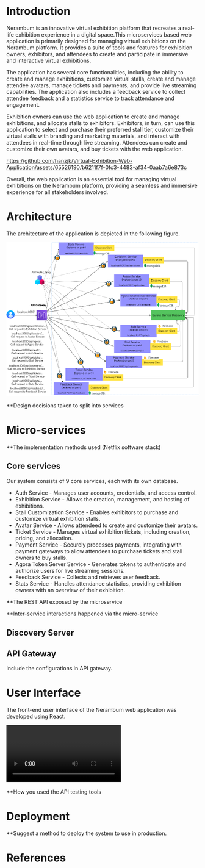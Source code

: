 # Introduction
Nerambum is an innovative virtual exhibition platform that recreates a real-life exhibition experience in a digital space.This microservices based web application is primarily designed for managing virtual exhibitions on the Nerambum platform. It provides a suite of tools and features for exhibition owners, exhibitors, and attendees to create and participate in immersive and interactive virtual exhibitions.  

The application has several core functionalities, including the ability to create and manage exhibitions, customize virtual stalls, create and manage attendee avatars, manage tickets and payments, and provide live streaming capabilities. The application also includes a feedback service to collect attendee feedback and a statistics service to track attendance and engagement.  

Exhibition owners can use the web application to create and manage exhibitions, and allocate stalls to exhibitors. Exhibitors, in turn, can use this application to select and purchase their preferred stall tier, customize their virtual stalls with branding and marketing materials, and interact with attendees in real-time through live streaming. Attendees can create and customize their own avatars, and buy tickets with the web application.  




https://github.com/hanzjk/Virtual-Exhibition-Web-Application/assets/65526190/b6211f7f-0fc3-4483-af34-0aab7a6e873c



Overall, the web application is an essential tool for managing virtual exhibitions on the Nerambum platform, providing a seamless and immersive experience for all stakeholders involved.
# Architecture
The architecture of the application is depicted in the following figure.
<p align="center">
  <img src="Architecture.png" width="650" >
</p>

**Design decisions taken to split into services

# Micro-services
**The implementation methods used (Netflix software stack)

## Core services
Our system consists of 9 core services, each with its own database.  
* Auth Service - Manages user accounts, credentials, and access control.  
* Exhibition Service - Allows the creation, management, and hosting of exhibitions.  
* Stall Customization Service - Enables exhibitors to purchase and customize virtual exhibition stalls.   
* Avatar Service - Allows attendeed to create and customize their avatars.  
* Ticket Service - Manages virtual exhibition tickets, including creation, pricing, and allocation.  
* Payment Service - Securely processes payments, integrating with payment gateways to allow attendees to purchase tickets and stall owners to buy stalls.  
* Agora Token Server Service - Generates tokens to authenticate and authorize users for live streaming sessions.  
* Feedback Service - Collects and retrieves user feedback.  
* Stats Service -  Handles attendance statistics, providing exhibition owners with an overview of their exhibition. 


**The REST API exposed by the microservice

**Inter-service interactions happened via the micro-service
## Discovery Server
## API Gateway
Include the configurations in API gateway.

# User Interface
The front-end user interface of the Nerambum web application was developed using React.

<video src='DS-VIDEO1.mp4' ></video>

**How you used the API testing tools

# Deployment
**Suggest a method to deploy the system to use in production.

# References
